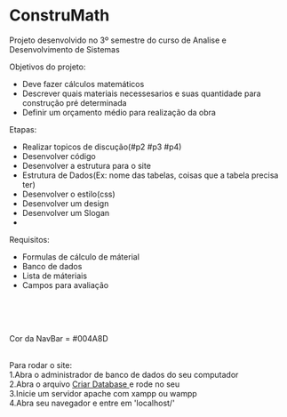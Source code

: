 # ConstruMath
Projeto desenvolvido no 3º semestre do curso de Analise e Desenvolvimento de Sistemas

Objetivos do projeto:
- Deve fazer cálculos matemáticos 
- Descrever quais materiais necessesarios e suas quantidade para construção pré determinada
- Definir um orçamento médio para realização da obra

Etapas:
- Realizar topicos de discução(#p2 #p3 #p4)
- Desenvolver código
- Desenvolver a estrutura para o site
- Estrutura de Dados(Ex: nome das tabelas, coisas que a tabela precisa ter)
- Desenvolver o estilo(css)
- Desenvolver um design
- Desenvolver um Slogan
- 

Requisitos:
- Formulas de cálculo de máterial
- Banco de dados 
- Lista de máteriais
- Campos para avaliação
<br>
<br>
<br>

Cor da NavBar = #004A8D

<br>
Para rodar o site:
<br>
1.Abra o administrador de banco de dados do seu computador 
<br>
2.Abra o arquivo <a href="./testes/CriarDatabase.sql">Criar Database </a> e rode no seu  
<br>
3.Inicie um servidor apache com xampp ou wampp
<br>
4.Abra seu navegador e entre em 'localhost/'

